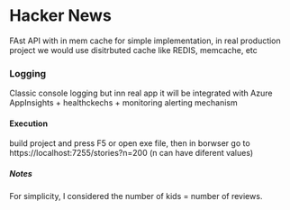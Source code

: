 # Hacker News

FAst API with in mem cache for simple implementation, in real production project we would use disitrbuted cache like REDIS, memcache, etc

### Logging

Classic console logging but inn real app it will be integrated with Azure AppInsights + healthckechs + monitoring  alerting mechanism

#### Execution

build project and press F5 or open exe file, then in borwser go to https://localhost:7255/stories?n=200 (n can have diferent values)

##### Notes

For simplicity, I considered the number of kids = number of reviews.

